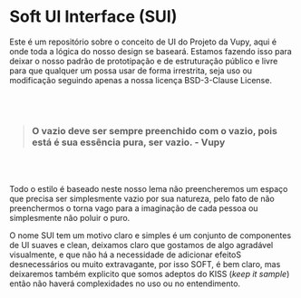# Soft UI Interface (SUI)

Este é um repositório sobre o conceito de UI do Projeto da Vupy, aqui é onde toda a lógica do nosso design se baseará. Estamos fazendo isso para deixar o nosso padrão de prototipação e de estruturação público e livre para que qualquer um possa usar de forma irrestrita, seja uso ou modificação seguindo apenas a nossa licença BSD-3-Clause License.  

<br><br>

> ### O vazio deve ser sempre preenchido com o vazio, pois está é sua essência pura, ser vazio. - Vupy

<br><br>

Todo o estilo é baseado neste nosso lema não preencheremos um espaço que precisa ser simplesmente vazio por sua natureza, pelo fato de não preenchermos o torna vago para a imaginação de cada pessoa ou simplesmente não poluir o puro.

O nome SUI tem um motivo claro e simples é um conjunto de componentes de UI suaves e clean, deixamos claro que gostamos de algo agradável visualmente, e que não há a necessidade de adicionar efeitoS desnecessários ou muito extravagante, por isso SOFT, é bem claro, mas deixaremos também explicito que somos adeptos do KISS (*keep it sample*) então não haverá complexidades no uso ou no entendimento. 
